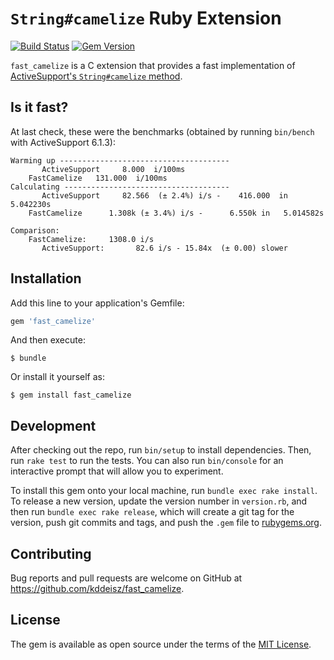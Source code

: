 # `String#camelize` Ruby Extension

[![Build Status](https://github.com/kddeisz/fast_camelize/workflows/Main/badge.svg)](https://github.com/kddeisz/fast_camelize/actions)
[![Gem Version](https://img.shields.io/gem/v/fast_camelize.svg)](https://rubygems.org/gems/fast_camelize)

`fast_camelize` is a C extension that provides a fast implementation of [ActiveSupport's `String#camelize` method](http://api.rubyonrails.org/classes/String.html#method-i-camelize).

## Is it fast?

At last check, these were the benchmarks (obtained by running `bin/bench` with ActiveSupport 6.1.3):

```
Warming up --------------------------------------
       ActiveSupport     8.000  i/100ms
    FastCamelize   131.000  i/100ms
Calculating -------------------------------------
       ActiveSupport     82.566  (± 2.4%) i/s -    416.000  in   5.042230s
    FastCamelize      1.308k (± 3.4%) i/s -      6.550k in   5.014582s

Comparison:
    FastCamelize:     1308.0 i/s
       ActiveSupport:       82.6 i/s - 15.84x  (± 0.00) slower
```

## Installation

Add this line to your application's Gemfile:

```ruby
gem 'fast_camelize'
```

And then execute:

    $ bundle

Or install it yourself as:

    $ gem install fast_camelize

## Development

After checking out the repo, run `bin/setup` to install dependencies. Then, run `rake test` to run the tests. You can also run `bin/console` for an interactive prompt that will allow you to experiment.

To install this gem onto your local machine, run `bundle exec rake install`. To release a new version, update the version number in `version.rb`, and then run `bundle exec rake release`, which will create a git tag for the version, push git commits and tags, and push the `.gem` file to [rubygems.org](https://rubygems.org).

## Contributing

Bug reports and pull requests are welcome on GitHub at https://github.com/kddeisz/fast_camelize.

## License

The gem is available as open source under the terms of the [MIT License](https://opensource.org/licenses/MIT).
